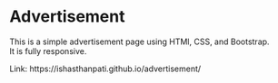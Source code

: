 # Advertisement

This is a simple advertisement page using HTMl, CSS, and Bootstrap.<br>
It is fully responsive.

<p> Link: https://ishasthanpati.github.io/advertisement/ </p>
